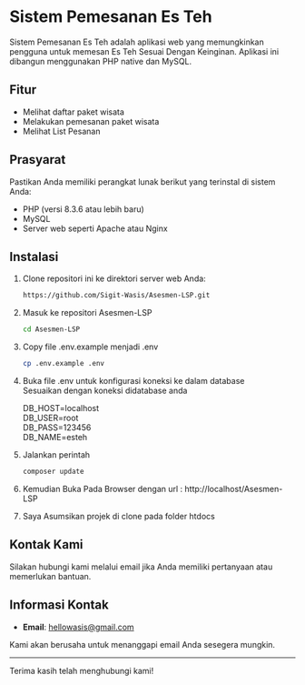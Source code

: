 # Sistem Pemesanan Es Teh

Sistem Pemesanan Es Teh adalah aplikasi web yang memungkinkan pengguna untuk memesan Es Teh Sesuai Dengan Keinginan. Aplikasi ini dibangun menggunakan PHP native dan MySQL.

## Fitur

- Melihat daftar paket wisata
- Melakukan pemesanan paket wisata
- Melihat List Pesanan 

## Prasyarat

Pastikan Anda memiliki perangkat lunak berikut yang terinstal di sistem Anda:

- PHP (versi 8.3.6 atau lebih baru)
- MySQL
- Server web seperti Apache atau Nginx

## Instalasi

1. Clone repositori ini ke direktori server web Anda:

   ```bash
   https://github.com/Sigit-Wasis/Asesmen-LSP.git

2. Masuk ke repositori Asesmen-LSP

   ```bash
   cd Asesmen-LSP

3. Copy file .env.example menjadi .env

   ```bash
   cp .env.example .env

4. Buka file .env untuk konfigurasi koneksi ke dalam database <br>
   Sesuaikan dengan koneksi didatabase anda

   DB_HOST=localhost <br>
   DB_USER=root <br>
   DB_PASS=123456 <br>
   DB_NAME=esteh

5. Jalankan perintah 

   ```bash
   composer update

6. Kemudian Buka Pada Browser dengan url : http://localhost/Asesmen-LSP

7. Saya Asumsikan projek di clone pada folder htdocs

## Kontak Kami

Silakan hubungi kami melalui email jika Anda memiliki pertanyaan atau memerlukan bantuan.

## Informasi Kontak

- **Email**: [hellowasis@gmail.com](mailto:hellowasis@gmail.com)

Kami akan berusaha untuk menanggapi email Anda sesegera mungkin.

---

Terima kasih telah menghubungi kami!